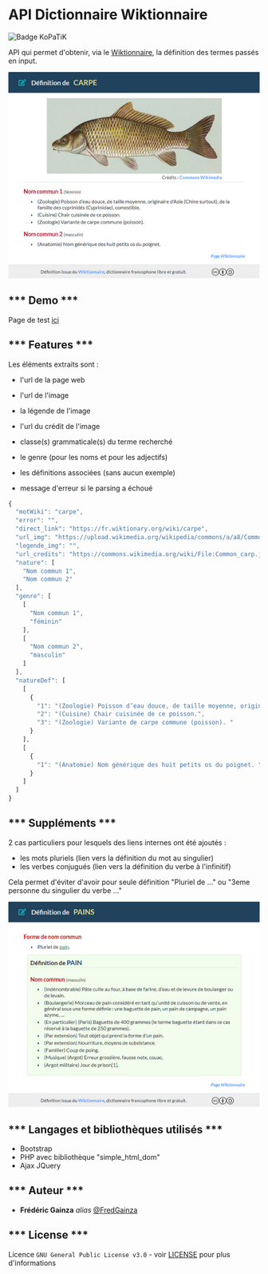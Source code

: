 # API Dictionnaire Wiktionnaire

![Badge KoPaTiK](https://img.shields.io/badge/KoPaTiK-Agency-blue "Badge KoPaTiK")

API qui permet d'obtenir, via le [Wiktionnaire](https://fr.wiktionary.org), la définition des termes passés en input.


![Exemple de définition](assets/img/exemple-def.jpg "Exemple de définition obtenue")  

## *** Demo ***

Page de test [ici](https://api-definition.fgainza.fr)  


## *** Features ***

Les éléments extraits sont :

* l'url de la page web
* l'url de l'image
* la légende de l'image
* l'url du crédit de l'image

* classe(s) grammaticale(s) du terme recherché
* le genre (pour les noms et pour les adjectifs)
* les définitions associées (sans aucun exemple)

* message d'erreur si le parsing a échoué

```javascript
{
  "motWiki": "carpe",
  "error": "",
  "direct_link": "https://fr.wiktionary.org/wiki/carpe",
  "url_img": "https://upload.wikimedia.org/wikipedia/commons/a/a8/Common_carp.jpg",
  "legende_img": "",
  "url_credits": "https://commons.wikimedia.org/wiki/File:Common_carp.jpg?uselang=fr",
  "nature": [
    "Nom commun 1",
    "Nom commun 2"
  ],
  "genre": [
    [
      "Nom commun 1",
      "féminin"
    ],
    [
      "Nom commun 2",
      "masculin"
    ]
  ],
  "natureDef": [
    [
      {
        "1": "(Zoologie) Poisson d’eau douce, de taille moyenne, originaire d'Asie (Chine surtout), de la famille des cyprinidés (Cyprinidae), comestible. ",
        "2": "(Cuisine) Chair cuisinée de ce poisson.",
        "3": "(Zoologie) Variante de carpe commune (poisson). "
      }
    ],
    [
      {
        "1": "(Anatomie) Nom générique des huit petits os du poignet. "
      }
    ]
  ]
}
```  


## *** Suppléments ***

2 cas particuliers pour lesquels des liens internes ont été ajoutés :

* les mots pluriels (lien vers la définition du mot au singulier)
* les verbes conjugués (lien vers la définition du verbe à l'infinitif)

Cela permet d'éviter d'avoir pour seule définition "Pluriel de ..." ou "3eme personne du singulier du verbe ..."


![Exemple de définition](assets/img/exemple-pluriel.jpg "Exemple de double définition")  



## *** Langages et bibliothèques utilisés ***

* Bootstrap
* PHP avec bibliothèque "simple_html_dom"
* Ajax JQuery   


## *** Auteur ***

* **Frédéric Gainza** _alias_ [@FredGainza](https://github.com/FredGainza)  


## *** License ***

Licence ``GNU General Public License v3.0`` - voir [LICENSE](LICENSE) pour plus d'informations

